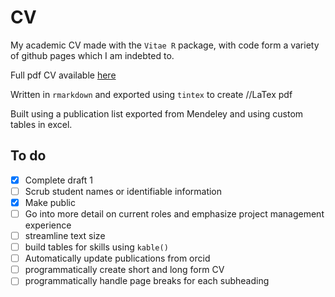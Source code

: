 # CV

My academic CV made with the `Vitae R` package, with code form a variety of github pages which I am indebted to. 

Full pdf CV available [here](https://github.com/Conorisco/CV/blob/main/CV_conorisco/CV_conorisco.pdf)

Written in `rmarkdown` and exported using `tintex` to create //LaTex pdf 

Built using a publication list exported from Mendeley and using custom tables in excel.

## To do

- [x] Complete draft 1
- [ ] Scrub student names or identifiable information 
- [x] Make public
- [ ] Go into more detail on current roles and emphasize project management experience 
- [ ] streamline text size
- [ ] build tables for skills using `kable()`
- [ ] Automatically update publications from orcid
- [ ] programmatically create short and long form CV
- [ ] programmatically handle page breaks for each subheading